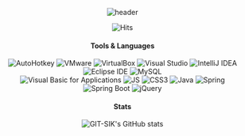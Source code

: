  <div align = center>
 
 ![header](https://capsule-render.vercel.app/api?type=Waving&color=auto&height=200&section=header&text=GIT-SIK's%20GITHUB&fontSize=40) 
 


![Hits](https://hits.seeyoufarm.com/api/count/incr/badge.svg?url=https%3A%2F%2Fgithub.com%2FGIT-SIK&count_bg=%230086FF&title_bg=%23555555&icon=&icon_color=%23E7E7E7&title=hits&edge_flat=false)

</div>
<div align = center>

#### Tools & Languages

    
![AutoHotkey](https://img.shields.io/badge/AutoHotkey-334455?style=flat-square&logo=AutoHotkey&logoColor=white)
![VMware](https://img.shields.io/badge/VMware-607078?style=flat-square&logo=VMware&logoColor=white)
![VirtualBox](https://img.shields.io/badge/VirtualBox-183A61?style=flat-square&logo=VirtualBox&logoColor=white)
![Visual Studio](https://img.shields.io/badge/Visual%20Studio-5C2D91?style=flat-square&logo=VisualStudio&logoColor=white)
![IntelliJ IDEA](https://img.shields.io/badge/IntelliJ%20IDEA-000000?style=flat-square&logo=IntelliJIDEA&logoColor=white)
![Eclipse IDE](https://img.shields.io/badge/Eclipse%20IDE-2C2255?style=flat-square&logo=EclipseIDE&logoColor=white)
![MySQL](https://img.shields.io/badge/MySQL-4479A1?style=flat-square&logo=MySQL&logoColor=white) <br>
![Visual Basic for Applications](https://img.shields.io/badge/Visual%20Basic%20for%20Applications-217346?style=flat-square&logo=Microsoft&logoColor=white)
![JS](https://img.shields.io/badge/JavaScript-F7DF1E?style=flat-square&logo=JavaScript&logoColor=black)
![CSS3](https://img.shields.io/badge/CSS3-1572B6?style=flat-square&logo=CSS3&logoColor=white)
![Java](https://img.shields.io/badge/Java-007396?style=flat-square&logo=Java&logoColor=white)
![Spring](https://img.shields.io/badge/Spring-6DB33F?style=flat-square&logo=Spring&logoColor=white)
![Spring Boot](https://img.shields.io/badge/Spring%20Boot-6DB33F?style=flat-square&logo=SpringBoot&logoColor=white)
![jQuery](https://img.shields.io/badge/jQuery-0769AD?style=flat-square&logo=jQuery&logoColor=white)
<br>
</div>
<div align = center> 
 
 #### Stats
 
![GIT-SIK's GitHub stats](https://github-readme-stats.vercel.app/api?username=GIT-SIK&show_icons=true&theme=radical)
</div>
